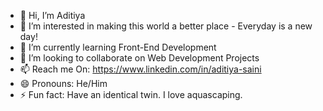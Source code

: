 - 👋 Hi, I’m Aditiya  
- 👀 I’m interested in making this world a better place - Everyday is a new day!
- 🌱 I’m currently learning Front-End Development
- 💞️ I’m looking to collaborate on Web Development Projects
- 📫 Reach me On: https://www.linkedin.com/in/aditiya-saini
- 😄 Pronouns: He/Him
- ⚡ Fun fact: Have an identical twin. I love aquascaping. 

<!---
Adi1-git/Adi1-git is a ✨ special ✨ repository because its `README.md` (this file) appears on your GitHub profile.
You can click the Preview link to take a look at your changes.
--->
